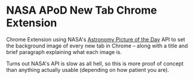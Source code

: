 # NASA APoD New Tab Chrome Extension

Chrome Extension using NASA's [Astronomy Picture of the Day](https://apod.nasa.gov/apod/astropix.html) API to set the background image of every new tab in Chrome – along with a title and brief paragraph explaining what each image is. 

Turns out NASA's API is slow as all hell, so this is more proof of concept than anything actually usable (depending on how patient you are).